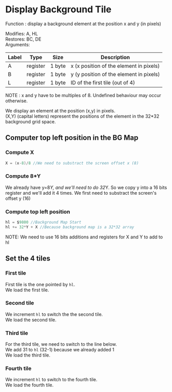 # Display Background Tile

Function : display a background element at the position x and y (in pixels)

Modifies: A, HL  
Restores: BC, DE  
Arguments:  

| Label |   Type   | Size        | Description                                       |
| ----- | -------- | ----------- | --------------------------------------------------|
| A     | register | 1 byte      | x (x position of the element in pixels)  |
| B     | register | 1 byte      | y (y position of the element in pixels) |
| L     | register | 1 byte      | ID of the first tile (out of 4)                   |


NOTE : x and y have to be multiples of 8. Undefined behaviour may occur otherwise.

We display an element at the position (x,y) in pixels.  
(X,Y) (capital letters) represent the positions of the element in the 32*32 background grid space.

## Computer top left position in the BG Map

### Compute X
~~~C
X = (x-8)/8 //We need to substract the screen offset x (8)
~~~

### Compute 8*Y

We already have y=8*Y, and we'll need to do 32*Y. 
So we copy y into a 16 bits register and we'll add it 4 times. 
We first need to substract the screen's offset y (16)

### Compute top left position
~~~C
hl = $9800 //Background Map Start
hl += 32*Y + X //Because background map is a 32*32 array
~~~

NOTE: We need to use 16 bits additions and registers for X and Y to add to hl

## Set the 4 tiles

### First tile

First tile is the one pointed by `hl`.  
We load the first tile.

### Second tile

We increment `hl` to switch the the second tile.  
We load the second tile.

### Third tile
For the third tile, we need to switch to the line below.  
We add 31 to `hl` (32-1) because we already added 1  
We load the third tile.

### Fourth tile
We increment `hl` to switch to the fourth tile.  
We load the fourth tile.  

